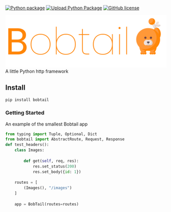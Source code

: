 [![Python package](https://github.com/joegasewicz/bobtail/actions/workflows/python-package.yml/badge.svg)](https://github.com/joegasewicz/bobtail/actions/workflows/python-package.yml)
[![Upload Python Package](https://github.com/joegasewicz/bobtail/actions/workflows/python-publish.yml/badge.svg)](https://github.com/joegasewicz/bobtail/actions/workflows/python-publish.yml)
[![GitHub license](https://img.shields.io/github/license/joegasewicz/bobtail)](https://github.com/joegasewicz/bobtail/blob/master/LICENSE.md)

[//]: # (![PyPI - Python Version]&#40;https://img.shields.io/pypi/pyversions/bobtail&#41;)

![Bobtail](bobtail.png?raw=true "Bobtail")
A little Python http framework


## Install
```
pip install bobtail
```

### Getting Started
An example of the smallest Bobtail app
```python
from typing import Tuple, Optional, Dict
from bobtail import AbstractRoute, Request, Response
def test_headers():
    class Images:

        def get(self, req, res):
            res.set_status(200)
            res.set_body({id: 1})

    routes = [
        (Images(), "/images")
    ]

    app = BobTail(routes=routes)

```
